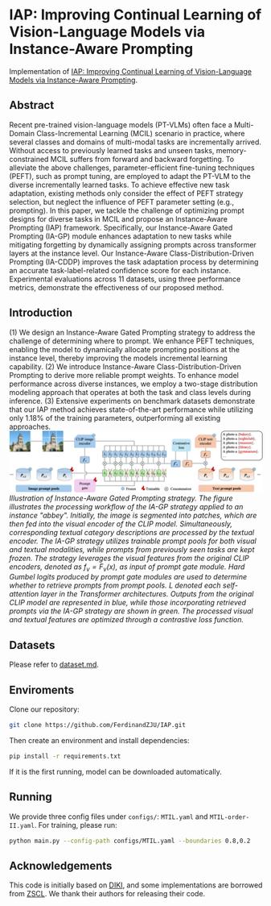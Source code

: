 # IAP: Improving Continual Learning of Vision-Language Models via Instance-Aware Prompting
Implementation of [IAP: Improving Continual Learning of Vision-Language Models via Instance-Aware Prompting](https://arxiv.org/abs/2503.20612).
## Abstract
Recent pre-trained vision-language models (PT-VLMs) often face a Multi-Domain Class-Incremental Learning (MCIL) scenario in practice, where several classes and domains of multi-modal tasks are incrementally arrived. Without access to previously learned tasks and unseen tasks, memory-constrained MCIL suffers from forward and backward forgetting. To alleviate the above challenges, parameter-efficient fine-tuning techniques (PEFT), such as prompt tuning, are employed to adapt the PT-VLM to the diverse incrementally learned tasks. To achieve effective new task adaptation, existing methods only consider the effect of PEFT strategy selection, but neglect the influence of PEFT parameter setting (e.g., prompting). In this paper, we tackle the challenge of optimizing prompt designs for diverse tasks in MCIL and propose an Instance-Aware Prompting (IAP) framework. Specifically, our Instance-Aware Gated Prompting (IA-GP) module enhances adaptation to new tasks while mitigating forgetting by dynamically assigning prompts across transformer layers at the instance level. Our Instance-Aware Class-Distribution-Driven Prompting (IA-CDDP) improves the task adaptation process by determining an accurate task-label-related confidence score for each instance. Experimental evaluations across 11 datasets, using three performance metrics, demonstrate the effectiveness of our proposed method. 

## Introduction
(1) We design an Instance-Aware Gated Prompting strategy to address the challenge of determining where to prompt. We enhance PEFT techniques, enabling the model to dynamically allocate prompting positions at the instance level, thereby improving the models incremental learning capability. (2) We introduce Instance-Aware Class-Distribution-Driven Prompting to derive more reliable prompt weights. To enhance model performance across diverse instances, we employ a two-stage distribution modeling approach that operates at both the task and class levels during inference. (3) Extensive experiments on benchmark datasets demonstrate that our IAP method achieves state-of-the-art performance while utilizing only 1.18% of the training parameters, outperforming all existing approaches.
![IAP](docs/approach_1.jpg)
*Illustration of Instance-Aware Gated Prompting strategy. The figure illustrates the processing workflow of the IA-GP strategy applied to an instance "abbey". Initially, the image is segmented into patches, which are then fed into the visual encoder of the CLIP model. Simultaneously, corresponding textual category descriptions are processed by the textual encoder. The IA-GP strategy utilizes trainable prompt pools for both visual and textual modalities, while prompts from previously seen tasks are kept frozen. The strategy leverages the visual features from the original CLIP encoders, denoted as $f_v=F_v(x)$, as input of prompt gate module. Hard Gumbel logits produced by prompt gate modules are used to determine whether to retrieve prompts from prompt pools. $L$ denoted each self-attention layer in the Transformer architectures. Outputs from the original CLIP model are represented in blue, while those incorporating retrieved prompts via the IA-GP strategy are shown in green. The processed visual and textual features are optimized through a contrastive loss function.*

## Datasets
Please refer to [dataset.md](docs/datasets.md).

## Enviroments
Clone our repository:
```bash
git clone https://github.com/FerdinandZJU/IAP.git
```
Then create an environment and install dependencies:
```bash
pip install -r requirements.txt
``` 
If it is the first running, model can be downloaded automatically.

## Running
We provide three config files under `configs/`: `MTIL.yaml` and `MTIL-order-II.yaml`. For training, please run:
```bash
python main.py --config-path configs/MTIL.yaml --boundaries 0.8,0.2
``` 

## Acknowledgements
This code is initially based on [DIKI](https://github.com/lloongx/DIKI), and some implementations are borrowed from [ZSCL](https://github.com/Thunderbeee/ZSCL). We thank their authors for releasing their code.
